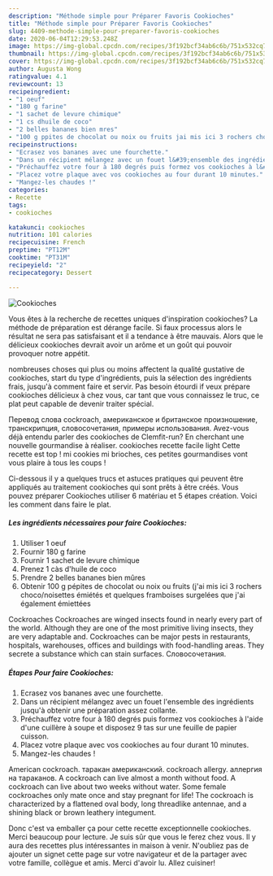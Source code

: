 ```yaml
---
description: "Méthode simple pour Préparer Favoris Cookioches"
title: "Méthode simple pour Préparer Favoris Cookioches"
slug: 4409-methode-simple-pour-preparer-favoris-cookioches
date: 2020-06-04T12:29:53.248Z
image: https://img-global.cpcdn.com/recipes/3f192bcf34ab6c6b/751x532cq70/cookioches-photo-principale-de-la-recette.jpg
thumbnail: https://img-global.cpcdn.com/recipes/3f192bcf34ab6c6b/751x532cq70/cookioches-photo-principale-de-la-recette.jpg
cover: https://img-global.cpcdn.com/recipes/3f192bcf34ab6c6b/751x532cq70/cookioches-photo-principale-de-la-recette.jpg
author: Augusta Wong
ratingvalue: 4.1
reviewcount: 13
recipeingredient:
- "1 oeuf"
- "180 g farine"
- "1 sachet de levure chimique"
- "1 cs dhuile de coco"
- "2 belles bananes bien mres"
- "100 g ppites de chocolat ou noix ou fruits jai mis ici 3 rochers choconoisettes mits et quelques framboises surgeles que jai galement miettes"
recipeinstructions:
- "Ecrasez vos bananes avec une fourchette."
- "Dans un récipient mélangez avec un fouet l&#39;ensemble des ingrédients jusqu&#39;à obtenir une préparation assez collante."
- "Préchauffez votre four à 180 degrés puis formez vos cookioches à l&#39;aide d&#39;une cuillère à soupe et disposez 9 tas sur une feuille de papier cuisson."
- "Placez votre plaque avec vos cookioches au four durant 10 minutes."
- "Mangez-les chaudes !"
categories:
- Recette
tags:
- cookioches

katakunci: cookioches 
nutrition: 101 calories
recipecuisine: French
preptime: "PT12M"
cooktime: "PT31M"
recipeyield: "2"
recipecategory: Dessert

---
```



![Cookioches](https://img-global.cpcdn.com/recipes/3f192bcf34ab6c6b/751x532cq70/cookioches-photo-principale-de-la-recette.jpg)

Vous êtes à la recherche de recettes uniques d'inspiration cookioches? La méthode de préparation est dérange facile. Si faux processus alors le résultat ne sera pas satisfaisant et il a tendance à être mauvais. Alors que le délicieux cookioches devrait avoir un arôme et un goût qui pouvoir provoquer notre appétit.

nombreuses choses qui plus ou moins affectent la qualité gustative de cookioches, start du type d'ingrédients, puis la sélection des ingrédients frais, jusqu'à comment faire et servir. Pas besoin étourdi if veux prépare cookioches délicieux à chez vous, car tant que vous connaissez le truc, ce plat peut capable de devenir traiter spécial.

Перевод слова cockroach, американское и британское произношение, транскрипция, словосочетания, примеры использования. Avez-vous déjà entendu parler des cookioches de Clemfit-run? En cherchant une nouvelle gourmandise à réaliser. cookioches recette facile light Cette recette est top ! mi cookies mi brioches, ces petites gourmandises vont vous plaire à tous les coups !


Ci-dessous il y a quelques trucs et astuces pratiques qui peuvent être appliqués au traitement cookioches qui sont prêts à être créés. Vous pouvez préparer Cookioches utiliser 6 matériau et 5 étapes création. Voici les comment dans faire le plat.

<!--inarticleads1-->

##### Les ingrédients nécessaires pour faire Cookioches:

1. Utiliser 1 oeuf
1. Fournir 180 g farine
1. Fournir 1 sachet de levure chimique
1. Prenez 1 càs d&#39;huile de coco
1. Prendre 2 belles bananes bien mûres
1. Obtenir 100 g pépites de chocolat ou noix ou fruits (j&#39;ai mis ici 3 rochers choco/noisettes émiétés et quelques framboises surgelées que j&#39;ai également émiettées


Cockroaches Cockroaches are winged insects found in nearly every part of the world. Although they are one of the most primitive living insects, they are very adaptable and. Cockroaches can be major pests in restaurants, hospitals, warehouses, offices and buildings with food-handling areas. They secrete a substance which can stain surfaces. Словосочетания. 

<!--inarticleads2-->

##### Étapes Pour faire Cookioches:

1. Ecrasez vos bananes avec une fourchette.
1. Dans un récipient mélangez avec un fouet l&#39;ensemble des ingrédients jusqu&#39;à obtenir une préparation assez collante.
1. Préchauffez votre four à 180 degrés puis formez vos cookioches à l&#39;aide d&#39;une cuillère à soupe et disposez 9 tas sur une feuille de papier cuisson.
1. Placez votre plaque avec vos cookioches au four durant 10 minutes.
1. Mangez-les chaudes !


American cockroach. таракан американский. cockroach allergy. аллергия на тараканов. A cockroach can live almost a month without food. A cockroach can live about two weeks without water. Some female cockroaches only mate once and stay pregnant for life! The cockroach is characterized by a flattened oval body, long threadlike antennae, and a shining black or brown leathery integument. 


Donc c'est va emballer ça pour cette recette exceptionnelle cookioches. Merci beaucoup pour lecture. Je suis sûr que vous le ferez chez vous. Il y aura des recettes plus  intéressantes in maison à venir. N'oubliez pas de ajouter un signet cette page sur votre navigateur et de la partager avec votre famille, collègue et amis. Merci d'avoir lu. Allez cuisiner!
